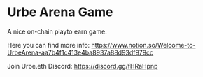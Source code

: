# Urbe Arena Game
A nice on-chain playto earn game.

Here you can find more info: https://www.notion.so/Welcome-to-UrbeArena-aa7b4f1c413e4ba8937a88d93df979cc

Join Urbe.eth Discord: https://discord.gg/fHRaHpnp
